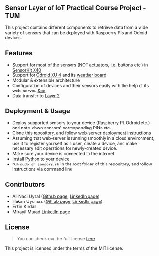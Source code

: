 ## Sensor Layer of  IoT Practical Course Project - TUM
This project contains different components to retrieve data from a wide variety of sensors that can be deployed with Raspberry PIs and Odroid devices. 

## Features
- Support for most of the sensors (NOT actuators, i.e. buttons etc.) in [SensorKit X40](http://sensorkit.en.joy-it.net/index.php?title=Main_Page)
- Support for [Odroid XU 4](https://www.odroid.co.uk/hardkernel-odroid-xu4) and its [weather board](http://www.hardkernel.com/main/products/prdt_info.php?g_code=G140264897696)
- Modular & extensible architecture
- Configuration of devices and their sensors easily with the help of its web-server. [See](https://gitlab.lrz.de/IoT-Practicum-Group/sensors/tree/master/iot-web-server)
- Data transfer to [Layer 2](https://gitlab.lrz.de/IoT-Practicum-Group/data_layer)

## Deployment & Usage

- Deploy supported sensors to your device (Raspberry PI, Odroid etc.) and note-down sensors' corresponding PINs etc.
- Clone this repository, and follow [web-server deployment instructions](https://gitlab.lrz.de/IoT-Practicum-Group/sensors/tree/master/iot-web-server)
- Assuming that web-server is running smoothly in a cloud environment, use it to register yourself as a user, create a device, and make necessary edit operations for newly-created device.
- Make sure your device is connected to the internet
- Install [Python](https://www.python.org/) to your device 
- run `sudo sh sensors.sh` in the root folder of this repository, and follow instructions via command line


## Contributors
- Ali Naci Uysal ([Github page](https://github.com/alinaciuysal), [LinkedIn page](https://www.linkedin.com/in/ali-naci-uysal/))
- Hakan Uyumaz ([Github page](https://github.com/UyumazHakan), [LinkedIn page](https://www.linkedin.com/in/uyumazhakan/))
- Erkin Kırdan
- Mikayil Murad [LinkedIn page](https://www.linkedin.com/in/mikayilmurad/)

## License
>You can check out the full license [here](https://gitlab.lrz.de/IoT-Practicum-Group/sensors/blob/master/LICENSE)

This project is licensed under the terms of the MIT license.